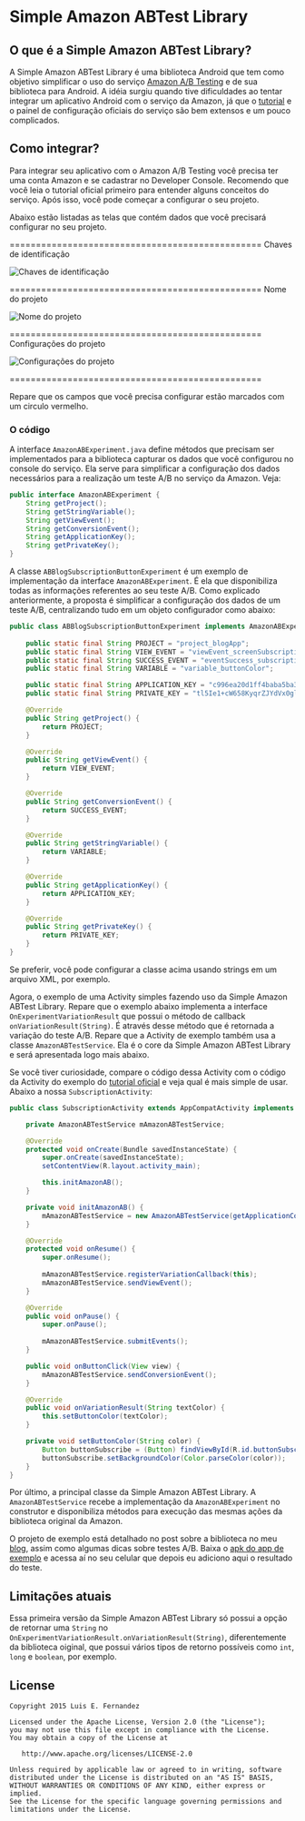 # Simple Amazon ABTest Library

## O que é a Simple Amazon ABTest Library?

A Simple Amazon ABTest Library é uma biblioteca Android que tem como objetivo simplificar o uso do serviço [Amazon A/B Testing][amazon-ab-testing] e de sua biblioteca para Android.
A idéia surgiu quando tive dificuldades ao tentar integrar um aplicativo Android com o serviço da Amazon, já que o [tutorial][amazon-ab-testing-doc] e o painel de configuração oficiais do serviço são bem extensos e um pouco complicados.

## Como integrar?
Para integrar seu aplicativo com o Amazon A/B Testing você precisa ter uma conta Amazon e se cadastrar no Developer Console.
Recomendo que você leia o tutorial oficial primeiro para entender alguns conceitos do serviço.
Após isso, você pode começar a configurar o seu projeto. 

Abaixo estão listadas as telas que contém dados que você precisará configurar no seu projeto.

================================================
Chaves de identificação

![Chaves de identificação](https://falandodeandroid.files.wordpress.com/2015/07/amazon_dashboard_identifier_keys1.jpg)

================================================
Nome do projeto

![Nome do projeto](https://falandodeandroid.files.wordpress.com/2015/07/amazon_dashboard_config_21.jpg)

================================================
Configurações do projeto

![Configurações do projeto](https://falandodeandroid.files.wordpress.com/2015/07/amazon_dashboard_config_11.jpg)

================================================

Repare que os campos que você precisa configurar estão marcados com um circulo vermelho.


### O código
A interface `AmazonABExperiment.java` define métodos que precisam ser implementados para a biblioteca capturar os dados que você configurou no console do serviço. Ela serve para simplificar a configuração dos dados necessários para a realização um teste A/B no serviço da Amazon. Veja:

```java
public interface AmazonABExperiment {
    String getProject();
    String getStringVariable();
    String getViewEvent();
    String getConversionEvent();
    String getApplicationKey();
    String getPrivateKey();
}
```
A classe `ABBlogSubscriptionButtonExperiment` é um exemplo de implementação da interface `AmazonABExperiment`. É ela que disponibiliza todas as informações referentes ao seu teste A/B. Como explicado anteriormente, a proposta é simplificar a configuração dos dados de um teste A/B, centralizando tudo em um objeto configurador como abaixo:

```java
public class ABBlogSubscriptionButtonExperiment implements AmazonABExperiment {
    
    public static final String PROJECT = "project_blogApp";
    public static final String VIEW_EVENT = "viewEvent_screenSubscriptionViewed";
    public static final String SUCCESS_EVENT = "eventSuccess_subscriptionButtonClick";
    public static final String VARIABLE = "variable_buttonColor";

    public static final String APPLICATION_KEY = "c996ea20d1ff4baba5ba304be52c4c8e";
    public static final String PRIVATE_KEY = "tl5Ie1+cW658KyqrZJYdVx0gl7SFeraLTz4pPMHCXOs=";

    @Override
    public String getProject() {
        return PROJECT;
    }

    @Override
    public String getViewEvent() {
        return VIEW_EVENT;
    }

    @Override
    public String getConversionEvent() {
        return SUCCESS_EVENT;
    }

    @Override
    public String getStringVariable() {
        return VARIABLE;
    }

    @Override
    public String getApplicationKey() {
        return APPLICATION_KEY;
    }

    @Override
    public String getPrivateKey() {
        return PRIVATE_KEY;
    }
}
```
Se preferir, você pode configurar a classe acima usando strings em um arquivo XML, por exemplo.


Agora, o exemplo de uma Activity simples fazendo uso da Simple Amazon ABTest Library.
Repare que o exemplo abaixo implementa a interface `OnExperimentVariationResult` que possui o método de callback `onVariationResult(String)`. É através desse método que é retornada a variação do teste A/B. Repare que a Activity de exemplo também usa a classe `AmazonABTestService`. Ela é o core da Simple Amazon ABTest Library e será apresentada logo mais abaixo. 

Se você tiver curiosidade, compare o código dessa Activity com o código da Activity do exemplo do [tutorial oficial][amazon-ab-testing-doc] e veja qual é mais simple de usar.
Abaixo a nossa `SubscriptionActivity`:

```java
public class SubscriptionActivity extends AppCompatActivity implements OnExperimentVariationResult {

    private AmazonABTestService mAmazonABTestService;

    @Override
    protected void onCreate(Bundle savedInstanceState) {
        super.onCreate(savedInstanceState);
        setContentView(R.layout.activity_main);

        this.initAmazonAB();
    }

    private void initAmazonAB() {
        mAmazonABTestService = new AmazonABTestService(getApplicationContext(), new ABBlogSubscriptionButtonExperiment());
    }

    @Override
    protected void onResume() {
        super.onResume();
        
        mAmazonABTestService.registerVariationCallback(this);
        mAmazonABTestService.sendViewEvent();
    }

    @Override
    public void onPause() {
        super.onPause();
        
        mAmazonABTestService.submitEvents();
    }

    public void onButtonClick(View view) {
        mAmazonABTestService.sendConversionEvent();
    }

    @Override
    public void onVariationResult(String textColor) {
        this.setButtonColor(textColor);
    }

    private void setButtonColor(String color) {
        Button buttonSubscribe = (Button) findViewById(R.id.buttonSubscribe);
        buttonSubscribe.setBackgroundColor(Color.parseColor(color));
    }
}
```

Por último, a principal classe da Simple Amazon ABTest Library. A `AmazonABTestService` recebe a implementação da `AmazonABExperiment` no construtor e disponibiliza métodos para execução das mesmas ações da biblioteca original da Amazon.

O projeto de exemplo está detalhado no post sobre a biblioteca no meu [blog][blog], assim como algumas dicas sobre testes A/B.
Baixa o [apk do app de exemplo][apk] e acessa aí no seu celular que depois eu adiciono aqui o resultado do teste.


## Limitações atuais
Essa primeira versão da Simple Amazon ABTest Library só possui a opção de retornar uma `String` no `OnExperimentVariationResult.onVariationResult(String)`, diferentemente da biblioteca oiginal, que possui vários tipos de retorno possíveis como `int`, `long` e `boolean`, por exemplo.

License
--------

    Copyright 2015 Luis E. Fernandez

    Licensed under the Apache License, Version 2.0 (the "License");
    you may not use this file except in compliance with the License.
    You may obtain a copy of the License at

       http://www.apache.org/licenses/LICENSE-2.0

    Unless required by applicable law or agreed to in writing, software
    distributed under the License is distributed on an "AS IS" BASIS,
    WITHOUT WARRANTIES OR CONDITIONS OF ANY KIND, either express or implied.
    See the License for the specific language governing permissions and
    limitations under the License.
    
[amazon-ab-testing]: https://developer.amazon.com/appsandservices/apis/manage/ab-testing
[amazon-ab-testing-doc]: https://developer.amazon.com/public/apis/manage/ab-testing/doc/a-b-testing-for-android-fire-os
[blog]: https://falandodeandroid.wordpress.com/2015/07/29/testes-ab-no-android-usando-o-amazon-ab-testing-beta/
[apk]: https://github.com/luisfernandezbr/simple-amazon-abtest-lib/blob/master/simple-amazon-abtest-lib.apk
